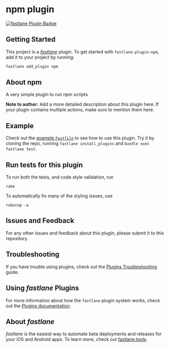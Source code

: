 # npm plugin

[![fastlane Plugin Badge](https://rawcdn.githack.com/fastlane/fastlane/master/fastlane/assets/plugin-badge.svg)](https://rubygems.org/gems/fastlane-plugin-npm)



## Getting Started

This project is a [_fastlane_](https://github.com/fastlane/fastlane) plugin. To get started with `fastlane-plugin-npm`, add it to your project by running:

```bash
fastlane add_plugin npm
```



## About npm

A very simple plugin to run npm scripts

**Note to author:** Add a more detailed description about this plugin here. If your plugin contains multiple actions, make sure to mention them here.



## Example

Check out the [example `Fastfile`](fastlane/Fastfile) to see how to use this plugin. Try it by cloning the repo, running `fastlane install_plugins` and `bundle exec fastlane test`.



## Run tests for this plugin

To run both the tests, and code style validation, run

```
rake
```

To automatically fix many of the styling issues, use
```
rubocop -a
```



## Issues and Feedback

For any other issues and feedback about this plugin, please submit it to this repository.



## Troubleshooting

If you have trouble using plugins, check out the [Plugins Troubleshooting](https://docs.fastlane.tools/plugins/plugins-troubleshooting/) guide.



## Using _fastlane_ Plugins

For more information about how the `fastlane` plugin system works, check out the [Plugins documentation](https://docs.fastlane.tools/plugins/create-plugin/).



## About _fastlane_

_fastlane_ is the easiest way to automate beta deployments and releases for your iOS and Android apps. To learn more, check out [fastlane.tools](https://fastlane.tools).
